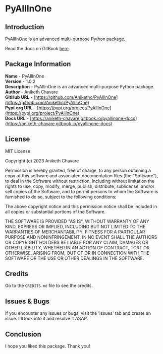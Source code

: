 # PyAllInOne

## Introduction

PyAllInOne is an advanced multi-purpose Python package.

Read the docs on GitBook [here](https://aniketh-chavare.gitbook.io/pyallinone-docs).

## Package Information

**Name** - PyAllInOne</br>
**Version** - 1.0.2</br>
**Description** - PyAllInOne is an advanced multi-purpose Python package.</br>
**Author** - Aniketh Chavare</br>
**GitHub URL** - [https://github.com/Anikethc/PyAllInOne](https://github.com/Anikethc/PyAllInOne)</br>
**Pypi.org URL** - [https://pypi.org/project/PyAllInOne](https://pypi.org/project/PyAllInOne)</br>
**Docs URL** - [https://aniketh-chavare.gitbook.io/pyallinone-docs](https://aniketh-chavare.gitbook.io/pyallinone-docs)

## License

MIT License

Copyright (c) 2023 Aniketh Chavare

Permission is hereby granted, free of charge, to any person obtaining a copy
of this software and associated documentation files (the "Software"), to deal
in the Software without restriction, including without limitation the rights
to use, copy, modify, merge, publish, distribute, sublicense, and/or sell
copies of the Software, and to permit persons to whom the Software is
furnished to do so, subject to the following conditions:

The above copyright notice and this permission notice shall be included in all
copies or substantial portions of the Software.

THE SOFTWARE IS PROVIDED "AS IS", WITHOUT WARRANTY OF ANY KIND, EXPRESS OR
IMPLIED, INCLUDING BUT NOT LIMITED TO THE WARRANTIES OF MERCHANTABILITY,
FITNESS FOR A PARTICULAR PURPOSE AND NONINFRINGEMENT. IN NO EVENT SHALL THE
AUTHORS OR COPYRIGHT HOLDERS BE LIABLE FOR ANY CLAIM, DAMAGES OR OTHER
LIABILITY, WHETHER IN AN ACTION OF CONTRACT, TORT OR OTHERWISE, ARISING FROM,
OUT OF OR IN CONNECTION WITH THE SOFTWARE OR THE USE OR OTHER DEALINGS IN THE
SOFTWARE.

## Credits

Go to the `CREDITS.md` file to see the credits.

## Issues & Bugs

If you encounter any issues or bugs, visit the 'Issues' tab and create an issue. I'll look into it and resolve it ASAP.

## Conclusion

I hope you liked this package. Thank you!